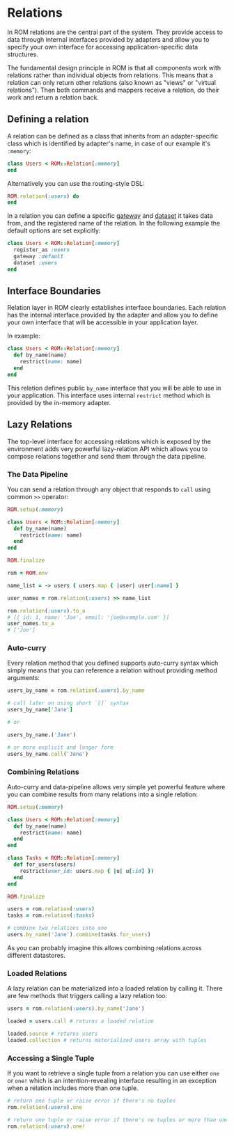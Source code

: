# Relations

In ROM relations are the central part of the system. They provide access to data
through internal interfaces provided by adapters and allow you to specify your
own interface for accessing application-specific data structures.

The fundamental design principle in ROM is that all components work with relations
rather than individual objects from relations. This means that a relation can only
return other relations (also known as "views" or "virtual relations"). Then both
commands and mappers receive a relation, do their work and return a relation back.

## Defining a relation

A relation can be defined as a class that inherits from an adapter-specific class
which is identified by adapter's name, in case of our example it's `:memory`:

``` ruby
class Users < ROM::Relation[:memory]
end
```

Alternatively you can use the routing-style DSL:

```ruby
ROM.relation(:users) do
end
```

In a relation you can define a specific [gateway](terms.md#gateway) and [dataset](terms.md#dataset) it takes data from, and the registered name of the relation. In the following example the default options are set explicitly:

```ruby
class Users < ROM::Relation[:memory]
  register_as :users
  gateway :default
  dataset :users
end
```

## Interface Boundaries

Relation layer in ROM clearly establishes interface boundaries. Each relation has
the internal interface provided by the adapter and allow you to define your own
interface that will be accessible in your application layer.

In example:

``` ruby
class Users < ROM::Relation[:memory]
  def by_name(name)
    restrict(name: name)
  end
end
```

This relation defines public `by_name` interface that you will be able to use in
your application. This interface uses internal `restrict` method which is provided
by the in-memory adapter.

## Lazy Relations

The top-level interface for accessing relations which is exposed by the environment
adds very powerful lazy-relation API which allows you to compose relations together
and send them through the data pipeline.

### The Data Pipeline

You can send a relation through any object that responds to `call` using common
`>>` operator:

``` ruby
ROM.setup(:memory)

class Users < ROM::Relation[:memory]
  def by_name(name)
    restrict(name: name)
  end
end

ROM.finalize

rom = ROM.env

name_list = -> users { users.map { |user| user[:name] }

user_names = rom.relation(:users) >> name_list

rom.relation(:users).to_a
# [{ id: 1, name: 'Joe', email: 'joe@example.com' }]
user_names.to_a
# ['Joe']
```

### Auto-curry

Every relation method that you defined supports auto-curry syntax which simply
means that you can reference a relation without providing method arguments:

``` ruby
users_by_name = rom.relation(:users).by_name

# call later on using short `[]` syntax
users_by_name['Jane']

# or

users_by_name.('Jane')

# or more explicit and longer form
users_by_name.call('Jane')
```

### Combining Relations

Auto-curry and data-pipeline allows very simple yet powerful feature where you
can combine results from many relations into a single relation:

``` ruby
ROM.setup(:memory)

class Users < ROM::Relation[:memory]
  def by_name(name)
    restrict(name: name)
  end
end

class Tasks < ROM::Relation[:memory]
  def for_users(users)
    restrict(user_id: users.map { |u| u[:id] })
  end
end

ROM.finalize

users = rom.relation(:users)
tasks = rom.relation(:tasks)

# combine two relations into one
users.by_name('Jane').combine(tasks.for_users)
```

As you can probably imagine this allows combining relations across different
datastores.

### Loaded Relations

A lazy relation can be materialized into a loaded relation by calling it. There
are few methods that triggers calling a lazy relation too:

``` ruby
users = rom.relation(:users).by_name('Jane')

loaded = users.call # returns a loaded relation

loaded.source # returns users
loaded.collection # returns materialized users array with tuples
```

### Accessing a Single Tuple

If you want to retrieve a single tuple from a relation you can use either `one`
or `one!` which is an intention-revealing interface resulting in an exception
when a relation includes more than one tuple.

``` ruby
# return one tuple or raise error if there's no tuples
rom.relation(:users).one

# return one tuple or raise error if there's no tuples or more than one
rom.relation(:users).one!
```
